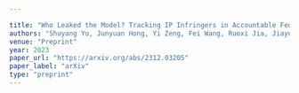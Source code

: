 ```yaml
---

title: "Who Leaked the Model? Tracking IP Infringers in Accountable Federated Learning."
authors: "Shuyang Yu, Junyuan Hong, Yi Zeng, Fei Wang, Ruoxi Jia, Jiayu Zhou"
venue: "Preprint"
year: 2023
paper_url: "https://arxiv.org/abs/2312.03205"
paper_label: "arXiv"
type: "preprint"
---
```

